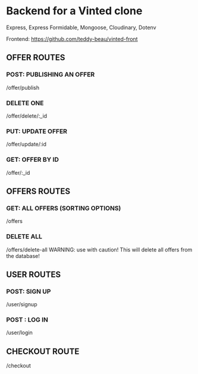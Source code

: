 # Backend for a Vinted clone

Express, Express Formidable, Mongoose, Cloudinary, Dotenv

Frontend: https://github.com/teddy-beau/vinted-front

## OFFER ROUTES

### POST: PUBLISHING AN OFFER

/offer/publish

### DELETE ONE

/offer/delete/:\_id

### PUT: UPDATE OFFER

/offer/update/:id

### GET: OFFER BY ID

/offer/:\_id

## OFFERS ROUTES

### GET: ALL OFFERS (SORTING OPTIONS)

/offers

### DELETE ALL

/offers/delete-all
WARNING: use with caution! This will delete all offers from the database!

## USER ROUTES

### POST: SIGN UP

/user/signup

### POST : LOG IN

/user/login

## CHECKOUT ROUTE

/checkout
